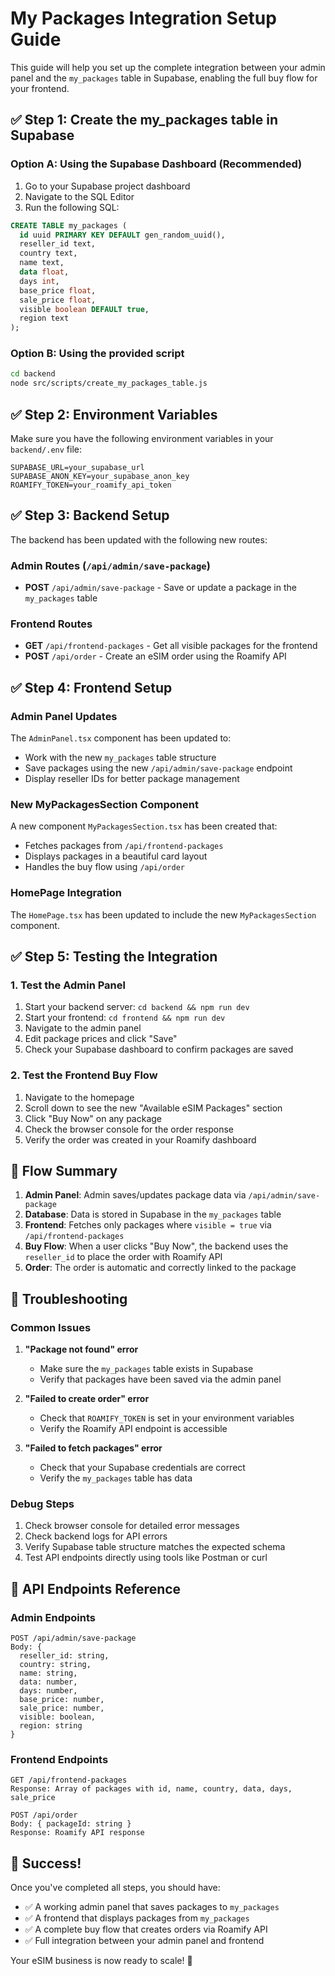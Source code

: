# My Packages Integration Setup Guide

This guide will help you set up the complete integration between your admin panel and the `my_packages` table in Supabase, enabling the full buy flow for your frontend.

## ✅ Step 1: Create the my_packages table in Supabase

### Option A: Using the Supabase Dashboard (Recommended)
1. Go to your Supabase project dashboard
2. Navigate to the SQL Editor
3. Run the following SQL:

```sql
CREATE TABLE my_packages (
  id uuid PRIMARY KEY DEFAULT gen_random_uuid(),
  reseller_id text,
  country text,
  name text,
  data float,
  days int,
  base_price float,
  sale_price float,
  visible boolean DEFAULT true,
  region text
);
```

### Option B: Using the provided script
```bash
cd backend
node src/scripts/create_my_packages_table.js
```

## ✅ Step 2: Environment Variables

Make sure you have the following environment variables in your `backend/.env` file:

```env
SUPABASE_URL=your_supabase_url
SUPABASE_ANON_KEY=your_supabase_anon_key
ROAMIFY_TOKEN=your_roamify_api_token
```

## ✅ Step 3: Backend Setup

The backend has been updated with the following new routes:

### Admin Routes (`/api/admin/save-package`)
- **POST** `/api/admin/save-package` - Save or update a package in the `my_packages` table

### Frontend Routes
- **GET** `/api/frontend-packages` - Get all visible packages for the frontend
- **POST** `/api/order` - Create an eSIM order using the Roamify API

## ✅ Step 4: Frontend Setup

### Admin Panel Updates
The `AdminPanel.tsx` component has been updated to:
- Work with the new `my_packages` table structure
- Save packages using the new `/api/admin/save-package` endpoint
- Display reseller IDs for better package management

### New MyPackagesSection Component
A new component `MyPackagesSection.tsx` has been created that:
- Fetches packages from `/api/frontend-packages`
- Displays packages in a beautiful card layout
- Handles the buy flow using `/api/order`

### HomePage Integration
The `HomePage.tsx` has been updated to include the new `MyPackagesSection` component.

## ✅ Step 5: Testing the Integration

### 1. Test the Admin Panel
1. Start your backend server: `cd backend && npm run dev`
2. Start your frontend: `cd frontend && npm run dev`
3. Navigate to the admin panel
4. Edit package prices and click "Save"
5. Check your Supabase dashboard to confirm packages are saved

### 2. Test the Frontend Buy Flow
1. Navigate to the homepage
2. Scroll down to see the new "Available eSIM Packages" section
3. Click "Buy Now" on any package
4. Check the browser console for the order response
5. Verify the order was created in your Roamify dashboard

## 🔄 Flow Summary

1. **Admin Panel**: Admin saves/updates package data via `/api/admin/save-package`
2. **Database**: Data is stored in Supabase in the `my_packages` table
3. **Frontend**: Fetches only packages where `visible = true` via `/api/frontend-packages`
4. **Buy Flow**: When a user clicks "Buy Now", the backend uses the `reseller_id` to place the order with Roamify API
5. **Order**: The order is automatic and correctly linked to the package

## 🐛 Troubleshooting

### Common Issues

1. **"Package not found" error**
   - Make sure the `my_packages` table exists in Supabase
   - Verify that packages have been saved via the admin panel

2. **"Failed to create order" error**
   - Check that `ROAMIFY_TOKEN` is set in your environment variables
   - Verify the Roamify API endpoint is accessible

3. **"Failed to fetch packages" error**
   - Check that your Supabase credentials are correct
   - Verify the `my_packages` table has data

### Debug Steps

1. Check browser console for detailed error messages
2. Check backend logs for API errors
3. Verify Supabase table structure matches the expected schema
4. Test API endpoints directly using tools like Postman or curl

## 📝 API Endpoints Reference

### Admin Endpoints
```
POST /api/admin/save-package
Body: {
  reseller_id: string,
  country: string,
  name: string,
  data: number,
  days: number,
  base_price: number,
  sale_price: number,
  visible: boolean,
  region: string
}
```

### Frontend Endpoints
```
GET /api/frontend-packages
Response: Array of packages with id, name, country, data, days, sale_price

POST /api/order
Body: { packageId: string }
Response: Roamify API response
```

## 🎉 Success!

Once you've completed all steps, you should have:
- ✅ A working admin panel that saves packages to `my_packages`
- ✅ A frontend that displays packages from `my_packages`
- ✅ A complete buy flow that creates orders via Roamify API
- ✅ Full integration between your admin panel and frontend

Your eSIM business is now ready to scale! 🚀 